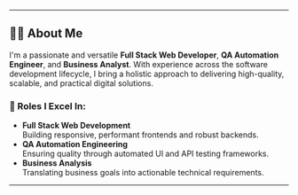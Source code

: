 ---

## 👨‍💻 About Me

I'm a passionate and versatile **Full Stack Web Developer**, **QA Automation Engineer**, and **Business Analyst**. With experience across the software development lifecycle, I bring a holistic approach to delivering high-quality, scalable, and practical digital solutions.

### 🔧 Roles I Excel In:
- **Full Stack Web Development**  
  Building responsive, performant frontends and robust backends.
- **QA Automation Engineering**  
  Ensuring quality through automated UI and API testing frameworks.
- **Business Analysis**  
  Translating business goals into actionable technical requirements.

---
